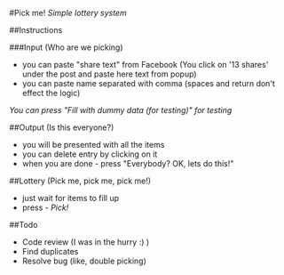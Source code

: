 #Pick me!
_Simple lottery system_

##Instructions

###Input (Who are we picking)
 * you can paste "share text" from Facebook (You click on '13 shares' under the post and paste here text from popup)
 * you can paste name separated with comma (spaces and return don't effect the logic)

*You can press "Fill with dummy data (for testing)" for testing*

##Output (Is this everyone?)
 * you will be presented with all the items
 * you can delete entry by clicking on it
 * when you are done - press "Everybody? OK, lets do this!"

##Lottery (Pick me, pick me, pick me!)
 * just wait for items to fill up
 * press - *Pick!*

##Todo
 * Code review (I was in the hurry :) )
 * Find duplicates
 * Resolve bug (like, double picking)